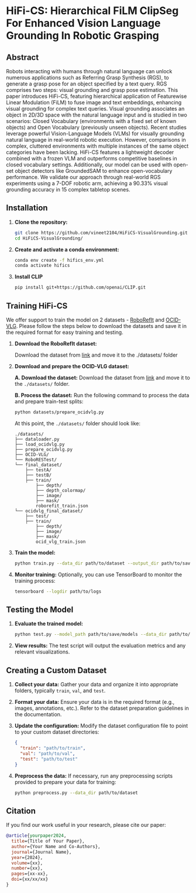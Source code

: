 # HiFi-CS: Hierarchical FiLM ClipSeg For Enhanced Vision Language Grounding In Robotic Grasping

## Abstract
Robots interacting with humans through natural language can unlock numerous applications such as Referring Grasp Synthesis (RGS), to generate a grasp pose for an object specified by a text query. RGS comprises two steps: visual grounding and grasp pose estimation. This paper introduces HiFi-CS, featuring hierarchical application of Featurewise Linear Modulation (FiLM) to fuse image and text embeddings, enhancing visual grounding for complex text queries. Visual grounding associates an object in 2D/3D space with the natural language input and is studied in two scenarios: Closed Vocabulary (environments with a fixed set of known objects) and Open Vocabulary (previously unseen  objects). Recent studies leverage powerful Vision-Language Models (VLMs) for visually grounding natural language in real-world robotic execution. However, comparisons in complex, cluttered environments with multiple instances of the same object categories have been lacking.  HiFi-CS features a lightweight decoder combined with a frozen VLM and outperforms competitive baselines in closed vocabulary settings. Additionally, our model can be used with open-set object detectors like GroundedSAM to enhance open-vocabulary performance. We validate our approach through real-world RGS experiments using a 7-DOF robotic arm, achieving a 90.33\% visual grounding accuracy in 15 complex tabletop scenes.

## Installation

1. **Clone the repository:**
    ```bash
    git clone https://github.com/vineet2104/HiFiCS-VisualGrounding.git
    cd HiFiCS-VisualGrounding/
    ```

2. **Create and activate a conda environment:**
    ```bash
    conda env create -f hifics_env.yml
    conda activate hifics
    ```

3. **Install CLIP**
    ```bash
    pip install git+https://github.com/openai/CLIP.git
    ```

## Training HiFi-CS

We offer support to train the model on 2 datasets - [RoboRefIt](https://ieeexplore.ieee.org/document/10341379) and [OCID-VLG](https://openreview.net/pdf/25fe155e277cb95267cd9b875bb02f9c88dcb8c5.pdf). Please follow the steps below to download the datasets and save it in the required format for easy training and testing. 

1. **Download the RoboRefIt dataset:**
   
    Download the dataset from [link](https://drive.google.com/file/d/1pdGF1HaU_UiKfh5Z618hy3nRjVbq_VuW/view?usp=sharing) and move it to the ./datasets/ folder

2. **Download and prepare the OCID-VLG dataset:**

    **A. Download the dataset:**
    Download the dataset from [link](https://drive.google.com/file/d/1VwcjgyzpKTaczovjPNAHjh-1YvWz9Vmt/view?usp=share_link) and move it to the `./datasets/` folder.

    **B. Process the dataset:**
    Run the following command to process the data and prepare train-test splits:
    ```bash
    python datasets/prepare_ocidvlg.py
    ```

    At this point, the `./datasets/` folder should look like:

    ```plaintext
    ./datasets/
    ├── dataloader.py
    ├── load_ocidvlg.py
    ├── prepare_ocidvlg.py
    ├── OCID-VLG/
    └── RoboRESTest/
    └── final_dataset/
        ├── testA/
        ├── testB/
        ├── train/
            ├── depth/
            ├── depth_colormap/
            ├── image/
            ├── mask/
            roborefit_train.json
    └── ocidvlg_final_dataset/
        ├── test/
        ├── train/
            ├── depth/
            ├── image/
            ├── mask/
            ocid_vlg_train.json
    ```

4. **Train the model:**
    ```bash
    python train.py --data_dir path/to/dataset --output_dir path/to/save/models
    ```

5. **Monitor training:**
    Optionally, you can use TensorBoard to monitor the training process:
    ```bash
    tensorboard --logdir path/to/logs
    ```

## Testing the Model

1. **Evaluate the trained model:**
    ```bash
    python test.py --model_path path/to/save/models --data_dir path/to/testset
    ```

2. **View results:**
    The test script will output the evaluation metrics and any relevant visualizations.

## Creating a Custom Dataset

1. **Collect your data:**
    Gather your data and organize it into appropriate folders, typically `train`, `val`, and `test`.

2. **Format your data:**
    Ensure your data is in the required format (e.g., images, annotations, etc.). Refer to the dataset preparation guidelines in the documentation.

3. **Update the configuration:**
    Modify the dataset configuration file to point to your custom dataset directories:
    ```json
    {
      "train": "path/to/train",
      "val": "path/to/val",
      "test": "path/to/test"
    }
    ```

4. **Preprocess the data:**
    If necessary, run any preprocessing scripts provided to prepare your data for training:
    ```bash
    python preprocess.py --data_dir path/to/dataset
    ```

## Citation

If you find our work useful in your research, please cite our paper:
```bibtex
@article{yourpaper2024,
  title={Title of Your Paper},
  author={Your Name and Co-Authors},
  journal={Journal Name},
  year={2024},
  volume={xx},
  number={xx},
  pages={xx-xx},
  doi={xx/xx/xx}
}
